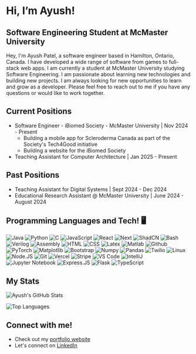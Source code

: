 # **Hi, I’m Ayush!**

## Software Engineering Student at McMaster University
Hey, I'm Ayush Patel, a software engineer based in Hamilton, Ontario, Canada. I have developed a wide range of software from games to full-stack web apps. I am currently a student at McMaster University studying Software Engineering. I am passionate about learning new technologies and building new projects. I am always looking for new opportunities to learn and grow as a developer. Please feel free to reach out to me if you have any questions or would like to work together.
## Current Positions
* Software Engineer - iBiomed Society - McMaster University | Nov 2024 - Present
   - Building a mobile app for Scleroderma Canada as part of the Society's Tech4Good initiative
   - Building a website for the iBiomed Society
* Teaching Assistant for Computer Architecture | Jan 2025 - Present

## Past Positions
* Teaching Assistant for Digital Systems | Sept 2024 - Dec 2024
* Educational Research Assistant @ McMaster University | June 2024 - August 2024

## Programming Languages and Tech! 🖥️
![Java](https://img.shields.io/badge/Java-%237883ff?style=for-the-badge&logo=JAVA&logoColor=%23ffffff)
![Python](https://img.shields.io/badge/Python-%2380fffb?style=for-the-badge&logo=PYTHON&logoColor=%23ffffff)
![C](https://img.shields.io/badge/C-%2378f1ff?style=for-the-badge&logo=C&logoColor=%23ffffff)
![JavaScript](https://img.shields.io/badge/JavaScript-%ff3b68?style=for-the-badge&logo=JavaScript&logoColor=%23ffffff)
![React](https://img.shields.io/badge/React-20232A?style=for-the-badge&logo=react&logoColor=61DAFB)
![Next](https://img.shields.io/badge/next.js-000000?style=for-the-badge&logo=nextdotjs&logoColor=white)
![ShadCN](https://img.shields.io/badge/shadcn/ui-000000?style=for-the-badge&logo=shadcn/ui&logoColor=white)
![Bash](https://img.shields.io/badge/Bash-4EAA25?style=for-the-badge&logo=gnubash&logoColor=white)
![Verilog](https://img.shields.io/badge/Verilog-%23ff8cd9?style=for-the-badge&logo=Verilog&logoColor=%23ffffff)
![Assembly](https://img.shields.io/badge/Assembly-%23544bb8?style=for-the-badge&logo=ARM&logoColor=%23ffffff)
![HTML](https://img.shields.io/badge/HTML5-%23ffadef?style=for-the-badge&logo=HTML5&logoColor=%23ffffff)
![CSS](https://img.shields.io/badge/CSS-%23bc7dff?style=for-the-badge&logo=CSS&logoColor=%23ffffff)
![Latex](https://img.shields.io/badge/Latex-%2382ffae?style=for-the-badge&logo=latex&logoColor=white)
![Matlab](https://img.shields.io/badge/Matlab-%238ff8ff?style=for-the-badge&logo=MathWorks&logoColor=white)
![Github](https://img.shields.io/badge/Github-%23ff006f?style=for-the-badge&logo=Github&logoColor=%23ffffff)
![PyTorch](https://img.shields.io/badge/PyTorch-%23000dff?style=for-the-badge&logo=pytorch&logoColor=%23ffffff)
![Matplotlib](https://img.shields.io/badge/Matplotlib-%235c21ff?style=for-the-badge&logo=matplotlib&logoColor=white)
![Bootstrap](https://img.shields.io/badge/Bootstrap-%23ff00aa?style=for-the-badge)
![Numpy](https://img.shields.io/badge/Numpy-%23bc5eff?style=for-the-badge&logo=Numpy&logoColor=%23ffffff)
![Pandas](https://img.shields.io/badge/Pandas-%2300b3ff?style=for-the-badge&logo=pandas&logoColor=white)
![Twilio](https://img.shields.io/badge/Twilio-%2300ffb3?style=for-the-badge&logo=twilio&logoColor=white)
![Linux](https://img.shields.io/badge/Linux-%23d294ff?style=for-the-badge&logo=Linux&logoColor=white)
![Node.JS](https://img.shields.io/badge/Node.JS-%236155ab?style=for-the-badge&logo=node.js&logoColor=white)
![Git](https://img.shields.io/badge/Git-%3e00fa?style=for-the-badge&logo=git&logoColor=white)
![Vercel](https://img.shields.io/badge/Vercel-000000?style=for-the-badge&logo=vercel&logoColor=white)
![Stripe](https://img.shields.io/badge/Stripe-626CD9?style=for-the-badge&logo=Stripe&logoColor=white)
![VS Code](https://img.shields.io/badge/Visual%20Studio%20Code-%23e1ff9c?style=for-the-badge&logo=Visual%20Studio%20Code&logoColor=%23ffffff)
![IntelliJ](https://img.shields.io/badge/IntelliJ-%2373ffc5?style=for-the-badge&logo=intellijidea&logoColor=%23ffffff)
![Jupyter Notebook](https://img.shields.io/badge/Jupyter%20Notebook-%23ff99b8?style=for-the-badge&logo=jupyter&logoColor=%23ffffff)
![Express.JS](https://img.shields.io/badge/Express.js-000000?logo=express&logoColor=fff&style=flat)
![Flask](https://img.shields.io/badge/Flask-000000?style=for-the-badge&logo=Flask&logoColor=white)
![TypeScript](https://shields.io/badge/TypeScript-3178C6?logo=TypeScript&logoColor=FFF&style=flat-square)

## My Stats
![Ayush's GitHub Stats](https://github-readme-stats.vercel.app/api?username=Ayushpatel2026&show_icons=true&hide_rank=true&hide=stars&theme=radical)

![Top Languages](https://github-readme-stats.vercel.app/api/top-langs/?username=Ayushpatel2026&layout=compact&theme=radical&hide=jupyter%20notebook)

## Connect with me!
- Check out my [portfolio website](https://ayushpatel2026.github.io/personal_portfolio/)
- Let's connect on [LinkedIn](https://www.linkedin.com/in/ayush-patel-b55995291/)

<!---
Ayushpatel2026/Ayushpatel2026 is a ✨ special ✨ repository because its `README.md` (this file) appears on your GitHub profile.
You can click the Preview link to take a look at your changes.
--->
